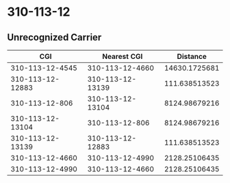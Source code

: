 # 310-113-12
## Unrecognized Carrier


| CGI | Nearest CGI | Distance |
|-----|-------------|----------|
| 310-113-12-4545 | 310-113-12-4660 | 14630.1725681 |
| 310-113-12-12883 | 310-113-12-13139 | 111.638513523 |
| 310-113-12-806 | 310-113-12-13104 | 8124.98679216 |
| 310-113-12-13104 | 310-113-12-806 | 8124.98679216 |
| 310-113-12-13139 | 310-113-12-12883 | 111.638513523 |
| 310-113-12-4660 | 310-113-12-4990 | 2128.25106435 |
| 310-113-12-4990 | 310-113-12-4660 | 2128.25106435 |
